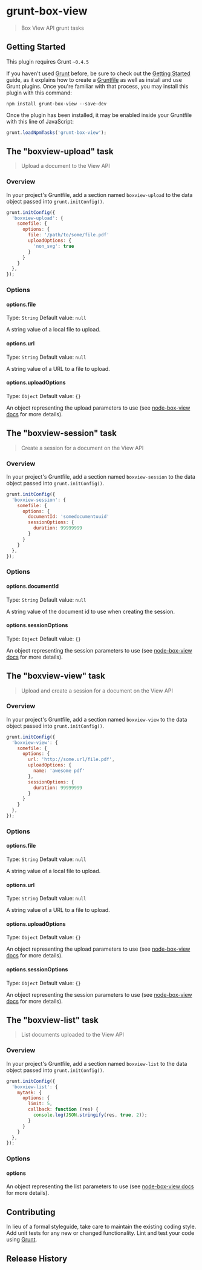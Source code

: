 # grunt-box-view

> Box View API grunt tasks

## Getting Started
This plugin requires Grunt `~0.4.5`

If you haven't used [Grunt](http://gruntjs.com/) before, be sure to check out the [Getting Started](http://gruntjs.com/getting-started) guide, as it explains how to create a [Gruntfile](http://gruntjs.com/sample-gruntfile) as well as install and use Grunt plugins. Once you're familiar with that process, you may install this plugin with this command:

```shell
npm install grunt-box-view --save-dev
```

Once the plugin has been installed, it may be enabled inside your Gruntfile with this line of JavaScript:

```js
grunt.loadNpmTasks('grunt-box-view');
```

## The "boxview-upload" task

> Upload a document to the View API

### Overview
In your project's Gruntfile, add a section named `boxview-upload` to the data object passed into `grunt.initConfig()`.

```js
grunt.initConfig({
  'boxview-upload': {
    somefile: {
      options: {
        file: '/path/to/some/file.pdf'
        uploadOptions: {
          'non_svg': true
        }
      }
    }
  },
});
```

### Options

#### options.file
Type: `String`
Default value: `null`

A string value of a local file to upload.

#### options.url
Type: `String`
Default value: `null`

A string value of a URL to a file to upload.

#### options.uploadOptions
Type: `Object`
Default value: `{}`

An object representing the upload parameters to use (see [node-box-view docs](https://github.com/lakenen/node-box-view#uploadfile) for more details).


## The "boxview-session" task

> Create a session for a document on the View API

### Overview
In your project's Gruntfile, add a section named `boxview-session` to the data object passed into `grunt.initConfig()`.

```js
grunt.initConfig({
  'boxview-session': {
    somefile: {
      options: {
        documentId: 'somedocumentuuid'
        sessionOptions: {
          duration: 99999999
        }
      }
    }
  },
});
```

### Options

#### options.documentId
Type: `String`
Default value: `null`

A string value of the document id to use when creating the session.

#### options.sessionOptions
Type: `Object`
Default value: `{}`

An object representing the session parameters to use (see [node-box-view docs](https://github.com/lakenen/node-box-view#create) for more details).


## The "boxview-view" task

> Upload and create a session for a document on the View API

### Overview
In your project's Gruntfile, add a section named `boxview-view` to the data object passed into `grunt.initConfig()`.

```js
grunt.initConfig({
  'boxview-view': {
    somefile: {
      options: {
        url: 'http://some.url/file.pdf',
        uploadOptions: {
          name: 'awesome pdf'
        },
        sessionOptions: {
          duration: 99999999
        }
      }
    }
  },
});
```

### Options

#### options.file
Type: `String`
Default value: `null`

A string value of a local file to upload.

#### options.url
Type: `String`
Default value: `null`

A string value of a URL to a file to upload.

#### options.uploadOptions
Type: `Object`
Default value: `{}`

An object representing the upload parameters to use (see [node-box-view docs](https://github.com/lakenen/node-box-view#uploadfile) for more details).

#### options.sessionOptions
Type: `Object`
Default value: `{}`

An object representing the session parameters to use (see [node-box-view docs](https://github.com/lakenen/node-box-view#create) for more details).


## The "boxview-list" task

> List documents uploaded to the View API

### Overview
In your project's Gruntfile, add a section named `boxview-list` to the data object passed into `grunt.initConfig()`.

```js
grunt.initConfig({
  'boxview-list': {
    mytask: {
      options: {
        limit: 5,
        callback: function (res) {
          console.log(JSON.stringify(res, true, 2));
        }
      }
    }
  },
});
```

### Options

#### options

An object representing the list parameters to use (see [node-box-view docs](https://github.com/lakenen/node-box-view#list) for more details).

## Contributing
In lieu of a formal styleguide, take care to maintain the existing coding style. Add unit tests for any new or changed functionality. Lint and test your code using [Grunt](http://gruntjs.com/).

## Release History

